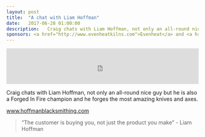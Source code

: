 ```yaml
---
layout: post
title:  "A chat with Liam Hoffman"
date:   2017-06-28 01:00:00
description:   Craig chats with Liam Hoffman, not only an all-round nice guy but he is also a Forged In Fire champion and he forges the most amazing knives and axes.
sponsors: <a href="http://www.evenheatkilns.com">Evenheat</a> and <a href="http://www.tormek.com">Tormek</a>
---
```



<iframe frameborder='0' height='94px' scrolling='no' seamless src='https://simplecast.com/e/74614?style=medium-light' width='100%'></iframe>

Craig chats with Liam Hoffman, not only an all-round nice guy but he is also a Forged In Fire champion and he forges the most amazing knives and axes.

 <a href="https://www.hoffmanblacksmithing.com" target="_blank">www.hoffmanblacksmithing.com</a> 

<blockquote class="largeQuote">“The customer is buying you, not just the product you make” - Liam Hoffman</blockquote>





